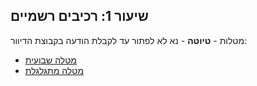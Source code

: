 ## שיעור 1: רכיבים רשמיים

מטלות - **טיוטה** - נא לא לפתור עד לקבלת הודעה בקבוצת הדיוור:

* [מטלה שבועית](homework.pdf)
* [מטלה מתגלגלת](yourgame.pdf)

